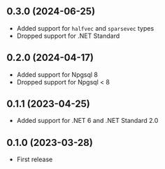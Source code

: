 ## 0.3.0 (2024-06-25)

- Added support for `halfvec` and `sparsevec` types
- Dropped support for .NET Standard

## 0.2.0 (2024-04-17)

- Added support for Npgsql 8
- Dropped support for Npgsql < 8

## 0.1.1 (2023-04-25)

- Added support for .NET 6 and .NET Standard 2.0

## 0.1.0 (2023-03-28)

- First release
